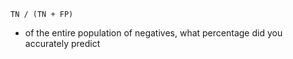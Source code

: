 ```TN / (TN + FP)```

- of the entire population of negatives, what percentage did you accurately predict